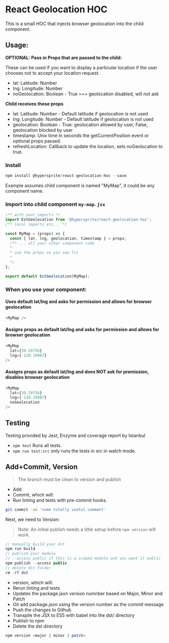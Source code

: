 # React Geolocation HOC

This is a small HOC that injects browser geolocation into the child component.

## Usage:

**OPTIONAL: Pass in Props that are passed to the child:**

These can be used if you want to display a particular location if the user chooses not to accept your location request.

* lat: Latitude: Number
* lng: Longitude: Number
* noGeolocation: Boolean - True === geolocation disabled, will not ask

**Child receives these props**
* lat: Latitude: Number - Default latitude if geolocation is not used
* lng: Longitude: Number - Default latitude if geolocation is not used
* geolocation: Boolean - True: geolocation allowed by user, False, geolocation blocked by user
* timestamp: Unix time in seconds the getCurrentPosition event or optional props passed.
* refreshLocation: Callback to update the location, sets noGeolocation to true.

### Install
```js
npm install @hypersprite/react-geolocation-hoc --save
```
Example assumes child component is named "MyMap", it could be any component name.

### Import into child component ```my-map.jsx```
```js
/** with your imports */
import ExtGeolocation from '@hypersprite/react-geolocation-hoc';
/** local imports etc... */

const MyMap = (props) => {
  const { lat, lng, geolocation, timestamp } = props;
  /** ... all your other component code
  *
  * use the props as you see fit
  *
  */
};

export default ExtGeolocation(MyMap);
```

### When you use your component:

#### Uses default lat/lng and asks for permission and allows for browser geolocation
```js
<MyMap />
```

#### Assigns props as default lat/lng and asks for permission and allows for browser geolocation
```js
<MyMap
  lat={39.28756}
  lng={-120.19987}
/>
```

#### Assigns props as default lat/lng and does NOT ask for premission, disables browser geolocation
```js
<MyMap
  lat={39.28756}
  lng={-120.19987}
  noGeolocation
/>
```

## Testing

Testing provided by Jest, Enzyme and coverage report by Istanbul

* ```npm test``` Runs all tests.
* ```npm run test:src``` only runs the tests in src in watch mode.

## Add+Commit, Version

> The branch must be clean to version and publish

* Add
* Commit, which will:
 * Run linting and tests with pre-commit hooks.

```bash
git commit -am 'some totally useful comment'
```

Next, we need to Version:

> Note: An initial publish needs a little setup before ```npm version``` will work.

```js
// manually build your dst
npm run build
// publish your module
// --access public if this is a scoped module and you want it public
npm publish --access public
// delete dst folder
rm -rf dst
```

* version, which will:
 * Rerun linting and tests
 * Updates the package.json version numnber based on Major, Minor and Patch
 * Git add package.json using the version number as the commit message
 * Push the changes to Github
 * Transpile the JSX to ES5 with babel into the dst/ directory
 * Publish to npm
 * Delete the dst directory

```bash   
npm version <major | minor | patch>
```
